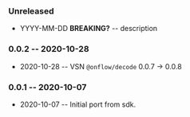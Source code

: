 ### Unreleased

- YYYY-MM-DD **BREAKING?** -- description

### 0.0.2 -- 2020-10-28

- 2020-10-28 -- VSN `@onflow/decode` 0.0.7 -> 0.0.8

### 0.0.1 -- 2020-10-07

- 2020-10-07 -- Initial port from sdk.
